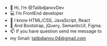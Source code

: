 - 👋 Hi, I’m @TalibdjanovDev
- 💻 I’m FrontEnd developer
- 🥇 I know HTML/CSS, JavaScript, React
- 🥈 And Bootstrap, jQuery, SemanticUI, Figma.
- 📫 If you have question send me message to
- my Gmail: talibdjanov.04@gmail.com

<!---
TalibdjanovDev/TalibdjanovDev is a ✨ special ✨ repository because its `README.md` (this file) appears on your GitHub profile.
You can click the Preview link to take a look at your changes.
--->
